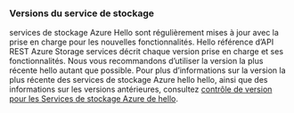 ### <a name="storage-service-versions"></a>Versions du service de stockage
services de stockage Azure Hello sont régulièrement mises à jour avec la prise en charge pour les nouvelles fonctionnalités. Hello référence d’API REST Azure Storage services décrit chaque version prise en charge et ses fonctionnalités. Nous vous recommandons d’utiliser la version la plus récente hello autant que possible. Pour plus d’informations sur la version la plus récente des services de stockage Azure hello hello, ainsi que des informations sur les versions antérieures, consultez [contrôle de version pour les Services de stockage Azure de hello](https://msdn.microsoft.com/library/azure/dd894041.aspx).  

